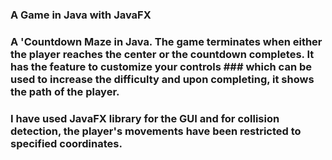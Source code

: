 ### A Game in Java with JavaFX


### A 'Countdown Maze in Java. The game terminates when either the player reaches the center or the countdown completes. It has the feature to customize your controls ### which can be used to increase the difficulty and upon completing, it shows the path of the player.
### I have used JavaFX library for the GUI and for collision detection, the player's movements have been restricted to specified coordinates.
